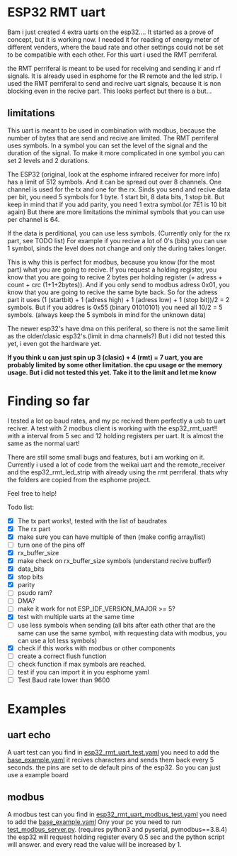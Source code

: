 # ESP32 RMT uart

Bam i just created 4 extra uarts on the esp32....
It started as a prove of concept, but it is working now. I needed it for reading of energy meter of different venders, where the baud rate and other settings could not be set to be compatible with each other. For this uart i used the RMT perriferal.

the RMT perriferal is meant to be used for receiving and sending ir and rf signals. It is already used in esphome for the IR remote and the led strip.
I used the RMT perriferal to send and recive uart signals, because it is non blocking even in the recive part.
This looks perfect but there is a but...

## limitations

This uart is meant to be used in combination with modbus, because the number of bytes that are send and recive are limited.
The RMT perriferal uses symbols. In a symbol you can set the level of the signal and the duration of the signal. To make it more complicated in one symbol you can set 2 levels and 2 durations.

The ESP32 (original, look at the esphome infrared receiver for more info) has a limit of 512 symbols. And it can be spread out over 8 channels. One channel is used for the tx and one for the rx.
Sinds you send and recive data per bit, you need 5 symbols for 1 byte. 1 start bit, 8 data bits, 1 stop bit. But keep in mind that if you add parity, you need 1 extra symbol.(or 7E1 is 10 bit again)
But there are more limitations the minimal symbols that you can use per channel is 64.

If the data is perditional, you can use less symbols. (Currently only for the rx part, see TODO list) For example if you recive a lot of 0's (bits) you can use 1 symbol, sinds the level does not change and only the during takes longer.

This is why this is perfect for modbus, because you know (for the most part) what you are going to recive. If you request a holding register, you know that you are going to recive 2 bytes per holding register (+ adress + count + crc (1+1+2bytes)). And if you only send to modbus adress 0x01, you know that you are going to recive the same byte back. So for the adress part it uses (1 (startbit) + 1 (adress high) + 1 (adress low) + 1 (stop bit))/2 = 2 symbols. 
But if you addres is 0x55 (binary 01010101) you need all 10/2 = 5 symbols. (always keep the 5 symbols in mind for the unknown data)

The newer esp32's have dma on this periferal, so there is not the same limit as the older/clasic esp32's.(limit in dma channels?) But i did not tested this yet, i even got the hardware yet.

**If you think u can just spin up 3 (clasic) + 4 (rmt) = 7 uart, you are probably limited by some other limitation. the cpu usage or the memory usage. But i did not tested this yet. Take it to the limit and let me know**

# Finding so far
I tested a lot op baud rates, and my pc recived them perfectly a usb to uart reciver.
A test with 2 modbus client is working with the esp32_rmt_uart!! with a interval from 5 sec and 12 holding registers per uart. It is almost the same as the normal uart!

There are still some small bugs and features, but i am working on it.
Currently i used a lot of code from the weikai uart and the remote_receiver and the esp32_rmt_led_strip with already using the rmt perriferal.
thats why the folders are copied from the esphome project.

Feel free to help!

Todo list:
- [x] The tx part works!, tested with the list of baudrates
- [x] The rx part 
- [x] make sure you can have multiple of then (make config array/list)
- [ ] turn one of the pins off
- [x] rx_buffer_size 
- [x] make check on rx_buffer_size symbols (understand recive buffer!)
- [x] data_bits 
- [x] stop bits
- [x] parity 
- [ ] psudo ram?
- [ ] DMA?
 -[ ] make it work for not ESP_IDF_VERSION_MAJOR >= 5?
- [X] test with multiple uarts at the same time
- [ ] use less symbols when sending (all bits after eath other that are the same can use the same symbol, with requesting data with modbus, you can use a lot less symbols)
- [x] check if this works with modbus or other components
- [ ] create a correct flush function
- [ ] check function if max symbols are reached.
- [ ] test if you can import it in you esphome yaml
- [ ] Test Baud rate lower than 9600

# Examples

## uart echo
A uart test can you find in [esp32_rmt_uart_test.yaml](esp32_rmt_uart_test.yaml) you need to add the [base_example.yaml](base_example.yaml)
it recives characters and sends them back every 5 seconds. the pins are set to de default pins of the esp32. So you can just use a example board

## modbus
A modbus test can you find in [esp32_rmt_uart_modbus_test.yaml](esp32_rmt_uart_modbus_test.yaml) you need to add the [base_example.yaml](base_example.yaml)
Ony your pc you need to run [test_modbus_server.py](test_modbus_server.py). (requires python3 and pyserial, pymodbus==3.8.4)
the esp32 will request holding register every 0.5 sec and the python script will answer. and every read the value will be increased by 1.

